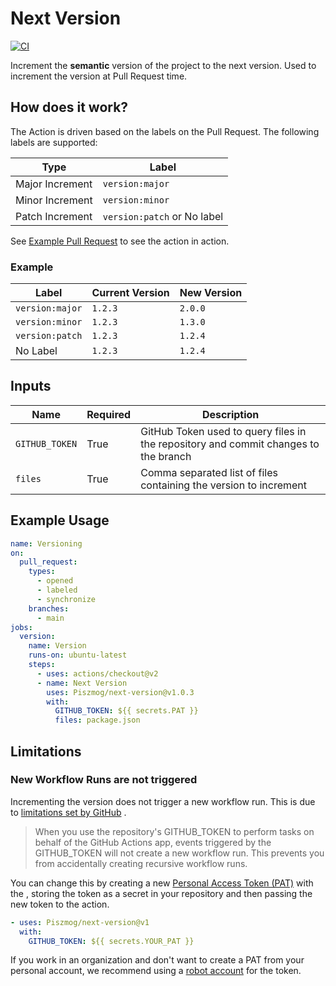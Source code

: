 # Next Version

[![CI](https://github.com/Piszmog/next-version/actions/workflows/ci.yml/badge.svg)](https://github.com/Piszmog/next-version/actions/workflows/ci.yml)

Increment the **semantic** version of the project to the next version. Used to increment the version at Pull Request
time.

## How does it work?

The Action is driven based on the labels on the Pull Request. The following labels are supported:

| Type            | Label                       |
|-----------------|-----------------------------|
| Major Increment | `version:major`             |
| Minor Increment | `version:minor`             |
| Patch Increment | `version:patch` or No label |

See [Example Pull Request](https://github.com/Piszmog/next-version/pull/6) to see the action in action.

### Example

| Label           | Current Version | New Version |
|-----------------|-----------------|-------------|
| `version:major` | `1.2.3`         | `2.0.0`     |
| `version:minor` | `1.2.3`         | `1.3.0`     |
| `version:patch` | `1.2.3`         | `1.2.4`     |
| No Label        | `1.2.3`         | `1.2.4`     |

## Inputs

| Name           | Required | Description                                                                         |
|----------------|----------|-------------------------------------------------------------------------------------|
| `GITHUB_TOKEN` | True     | GitHub Token used to query files in the repository and commit changes to the branch |
| `files`        | True     | Comma separated list of files containing the version to increment                   |

## Example Usage

```yaml
name: Versioning
on:
  pull_request:
    types:
      - opened
      - labeled
      - synchronize
    branches:
      - main
jobs:
  version:
    name: Version
    runs-on: ubuntu-latest
    steps:
      - uses: actions/checkout@v2
      - name: Next Version
        uses: Piszmog/next-version@v1.0.3
        with:
          GITHUB_TOKEN: ${{ secrets.PAT }}
          files: package.json

```

## Limitations

### New Workflow Runs are not triggered

Incrementing the version does not trigger a new workflow run. This is due
to [limitations set by GitHub](https://help.github.com/en/actions/reference/events-that-trigger-workflows#triggering-new-workflows-using-a-personal-access-token)
.

> When you use the repository's GITHUB_TOKEN to perform tasks on behalf of the GitHub Actions app, events triggered by the GITHUB_TOKEN will not create a new workflow run. This prevents you from accidentally creating recursive workflow runs.

You can change this by creating a new [Personal Access Token (PAT)](https://github.com/settings/tokens/new) with the ,
storing the token as a secret in your repository and then passing the new token to the action.

```yaml
- uses: Piszmog/next-version@v1
  with:
    GITHUB_TOKEN: ${{ secrets.YOUR_PAT }}
```

If you work in an organization and don't want to create a PAT from your personal account, we recommend using
a [robot account](https://docs.github.com/en/github/getting-started-with-github/types-of-github-accounts) for the token.
